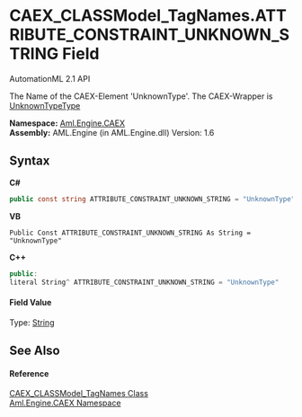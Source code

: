 # CAEX_CLASSModel_TagNames.ATTRIBUTE_CONSTRAINT_UNKNOWN_STRING Field
AutomationML 2.1 API 

The Name of the CAEX-Element 'UnknownType'. The CAEX-Wrapper is <a href="T_Aml_Engine_CAEX_UnknownTypeType">UnknownTypeType</a>

**Namespace:**&nbsp;<a href="N_Aml_Engine_CAEX">Aml.Engine.CAEX</a><br />**Assembly:**&nbsp;AML.Engine (in AML.Engine.dll) Version: 1.6

## Syntax

**C#**<br />
``` C#
public const string ATTRIBUTE_CONSTRAINT_UNKNOWN_STRING = "UnknownType"
```

**VB**<br />
``` VB
Public Const ATTRIBUTE_CONSTRAINT_UNKNOWN_STRING As String = "UnknownType"
```

**C++**<br />
``` C++
public:
literal String^ ATTRIBUTE_CONSTRAINT_UNKNOWN_STRING = "UnknownType"
```


#### Field Value
Type: <a href="https://docs.microsoft.com/dotnet/api/system.string" target="_parent" rel="noopener noreferrer">String</a>

## See Also


#### Reference
<a href="T_Aml_Engine_CAEX_CAEX_CLASSModel_TagNames">CAEX_CLASSModel_TagNames Class</a><br /><a href="N_Aml_Engine_CAEX">Aml.Engine.CAEX Namespace</a><br />